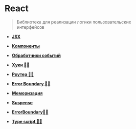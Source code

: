 # React
> Библиотека для реализации логики пользовательских интерфейсов

* **<a href="./pages/jsx/readme.md">JSX</a>**
* **<a href="./pages/components/readme.md">Компоненты</a>**
* **<a href="./pages/components/readme.md">Обработчики событий</a>**
* **<a href="./pages/hooks/readme.md">Хуки ✍🏼</a>**
* **<a href="./pages/router/readme.md">Роутер ✍🏼</a>**
* **<a href="./pages/router/readme.md">Error Boundary ✍🏼</a>**
* **<a href="./pages/memo/readme.md">Меморизация</a>**
* **<a href="./pages/suspense/readme.md">Suspense</a>**
* **<a href="./pages/error-boundary/readme.md">ErrorBoundary✍🏼</a>**

* **<a href="./pages/typed-react/readme.md">Type script ✍🏼</a>**
